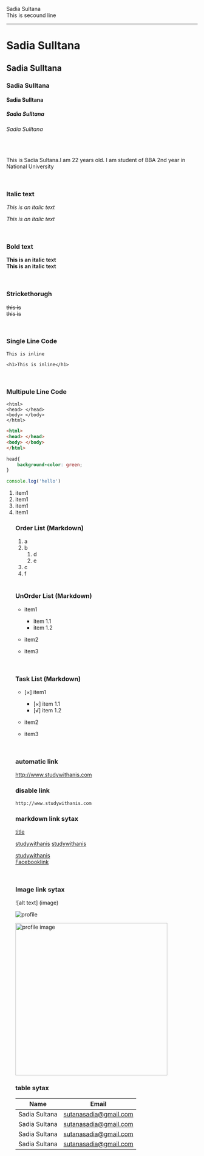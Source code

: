 <!--markdown tutorial-->

Sadia Sultana<br/>
This is secound line

---

# Sadia Sulltana

## Sadia Sulltana

### Sadia Sulltana

#### Sadia Sulltana

##### Sadia Sulltana

###### Sadia Sulltana

</br>

<p>This is Sadia Sultana.I am 22 years old. I am student of BBA 2nd year in National University</p>

</br>

### Italic text ###


<i>This is an italic text</i>  

_This is an italic text_  

</br>

### Bold text ###

__This is an italic text__  
**This is an italic text**  

</br>

### Strickethorugh ###


<del>this is </del>   
~~this is~~

</br>

### Single Line Code ###

`This is inline` 

`<h1>This is inline</h1>`

</br>

### Multipule Line Code ###

```
<html>
<head> </head>
<body> </body>
</html>

```

```html
<html>
<head> </head>
<body> </body>
</html>


```

```css
head{
    background-color: green;
}


```

```javascript
console.log('hello')


```

<ol>
<li>item1</li>
<li>item1</li>
<li>item1</li>
<li>item1</li>

### Order List (Markdown) ###
1. a
1. b  
   1. d
   1. e  
1. c
1. f

</br>

### UnOrder List (Markdown) ###
- item1
     - item 1.1
     - item 1.2
       
- item2
- item3

</br>

### Task List (Markdown) ###
- [×] item1
     - [×] item 1.1
     -  [√] item 1.2
       
- item2
- item3

</br>

### automatic link ###
http://www.studywithanis.com

### disable link ###
`http://www.studywithanis.com`

### markdown link sytax ###
[title](link)

[studywithanis](http://www.studywithanis.com)
[studywithanis](http://www.studywithanis.com)


[studywithanis][websitelink]  
[Facebooklink][facebooklink]

</br>

### Image link sytax ###

![alt text] (image)

![profile](./images/1.jpg)

<img src="./images/1.jpg" width="400" title="profile image"/>

</br>

### table sytax ###

| Name      |       Email |
| ----- | ---- |
| Sadia Sultana | sutanasadia@gmail.com |  
| Sadia Sultana | sutanasadia@gmail.com |
| Sadia Sultana | sutanasadia@gmail.com | 
| Sadia Sultana | sutanasadia@gmail.com | 
 






<!-- all link id here -->

[websitelink]: http://www.studywithanis.com  
[facebooklink]: http://www.studywithanis.com







